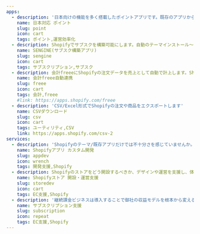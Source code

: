 ```yaml
---
apps:
  - description: '日本向けの機能を多く搭載したポイントアプリです。既存のアプリからの移行支援も行っています。'
    name: 日本対応 ポイント
    slug: point
    icon: cart
    tags: ポイント,運営効率化
  - description: Shopifyでサブスクを構築可能にします。自動のテーマインストール〜サブスク構築支援も含まれております。
    name: SENGINE(サブスク構築アプリ)
    slug: sengine
    icon: cart
    tags: サブスクリプション,サブスク
  - description: 会計freeeにShopifyの注文データを売上として自動で計上します。Shopifyと会計freeeを併用されている方にオススメです。
    name: 会計freee自動連携
    slug: freee
    icon: cart
    tags: 会計,freee
    #link: https://apps.shopify.com/freee
  - description: 'CSV/Excel形式でShopifyの注文や商品をエクスポートします'
    name: CSVダウンロード
    slug: csv
    icon: cart
    tags: ユーティリティ,CSV
    link: https://apps.shopify.com/csv-2
services:
  - description: 'Shopifyのテーマ/既存アプリだけでは不十分さを感じていませんか。御社のオペレーションや会計に基づいたカスタムアプリを開発します。要件として何を作るべきかの支援〜実開発までを行っています。'
    name: Shopifyアプリ カスタム開発
    slug: appdev
    icon: wrench
    tags: 開発支援,Shopify
  - description: Shopifyのストアをどう開設するべきか、デザインや運営を支援し、体制構築をサポートします。まだ、実運営支援及び、運営の自動化を実現するためのシステム・アプリ導入支援も行っています。
    name: Shopifyストア 開設・運営支援
    slug: storedev
    icon: cart
    tags: EC支援,Shopify
  - description: '継続課金ビジネスは導入することで御社の収益モデルを根本から変える可能性がある一方、独特の難しさ、大変さが存在します。それらをアドバイスし、成功に導きます。'
    name: サブスクリプション支援
    slug: subscription
    icon: repeat
    tags: EC支援,Shopify
---
```

